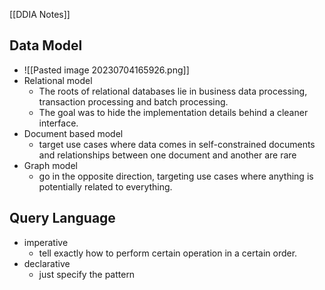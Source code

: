 [[DDIA Notes]]
## Data Model
- ![[Pasted image 20230704165926.png]]
- Relational model
	- The roots of relational databases lie in business data processing, transaction processing and batch processing.
	- The goal was to hide the implementation details behind a cleaner interface.
- Document based model
	-  target use cases where data comes in self-constrained documents and relationships between one document and another are rare
- Graph model
	-  go in the opposite direction, targeting use cases where anything is potentially related to everything.
## Query Language
-  imperative 
	- tell exactly how to perform certain operation in a certain order.
-  declarative
	-  just specify the pattern

